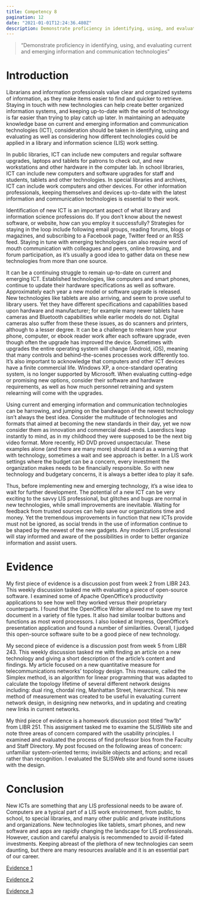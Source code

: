```yaml
---
title: Competency 8
pagination: 12
date: "2021-01-01T12:24:36.480Z"
description: Demonstrate proficiency in identifying, using, and evaluating current and emerging information and communication technologies
---
```


> “Demonstrate proficiency in identifying, using, and evaluating current and emerging information and communication technologies”



# Introduction



Librarians and information professionals value clear and organized systems of information, as they make items easier to find and quicker to retrieve. Staying in touch with new technologies can help create better organized information systems, and keeping up-to-date with the world of technology is far easier than trying to play catch up later. In maintaining an adequate knowledge base on current and emerging information and communication technologies (ICT), consideration should be taken in identifying, using and evaluating as well as considering how different technologies could be applied in a library and information science (LIS) work setting.



In public libraries, ICT can include new computers and regular software upgrades, laptops and tablets for patrons to check out, and new workstations and other hardware in the computer lab. In school libraries, ICT can include new computers and software upgrades for staff and students, tablets and other technologies. In special libraries and archives, ICT can include work computers and other devices. For other information professionals, keeping themselves and devices up-to-date with the latest information and communication technologies is essential to their work.



Identification of new ICT is an important aspect of what library and information science professions do. If you don’t know about the newest software, or website, how can you employ it successfully? Strategies for staying in the loop include following email groups, reading forums, blogs or magazines, and subscribing to a Facebook page, Twitter feed or an RSS feed. Staying in tune with emerging technologies can also require word of mouth communication with colleagues and peers, online browsing, and forum participation, as it’s usually a good idea to gather data on these new technologies from more than one source.



It can be a continuing struggle to remain up-to-date on current and emerging ICT. Established technologies, like computers and smart phones, continue to update their hardware specifications as well as software. Approximately each year a new model or software upgrade is released. New technologies like tablets are also arriving, and seem to prove useful to library users. Yet they have different specifications and capabilities based upon hardware and manufacturer; for example many newer tablets have cameras and Bluetooth capabilities while earlier models do not. Digital cameras also suffer from these these issues, as do scanners and printers, although to a lesser degree. It can be a challenge to relearn how your phone, computer, or ebook reader work after each software upgrade, even though often the upgrade has improved the device. Sometimes with upgrades the entire operating system will change (Android, iOS), meaning that many controls and behind-the-scenes processes work differently too. It’s also important to acknowledge that computers and other ICT devices have a finite commercial life. Windows XP, a once-standard operating system, is no longer supported by Microsoft. When evaluating cutting-edge or promising new options, consider their software and hardware requirements, as well as how much personnel retraining and system relearning will come with the upgrades.



Using current and emerging information and communication technologies can be harrowing, and jumping on the bandwagon of the newest technology isn’t always the best idea. Consider the multitude of technologies and formats that aimed at becoming the new standards in their day, yet we now consider them as innovation and commercial dead-ends. Laserdiscs leap instantly to mind, as in my childhood they were supposed to be the next big video format. More recently, HD DVD proved unspectacular. These examples alone (and there are many more) should stand as a warning that with technology, sometimes a wait and see approach is better. In a LIS work settings where the budget can be a concern, every investment the organization makes needs to be financially responsible. So with new technology and budgetary concerns, it is always a better idea to play it safe.



Thus, before implementing new and emerging technology, it’s a wise idea to wait for further development. The potential of a new ICT can be very exciting to the savvy LIS professional, but glitches and bugs are normal in new technologies, while small improvements are inevitable. Waiting for feedback from trusted sources can help save our organizations time and money. Yet the tremendous improvements in function that new ICTs provide must not be ignored, as social trends in the use of information continue to be shaped by the newest of the new gadgets. Any modern LIS professional will stay informed and aware of the possibilities in order to better organize information and assist users.



# Evidence



My first piece of evidence is a discussion post from week 2 from LIBR 243. This weekly discussion tasked me with evaluating a piece of open-source software. I examined some of Apache OpenOffice’s productivity applications to see how well they worked versus their proprietary counterparts. I found that the OpenOffice Writer allowed me to save my text document in a variety of file types. It also had similar toolbar buttons and functions as most word processors. I also looked at Impress, OpenOffice’s presentation application and found a number of similarities. Overall, I judged this open-source software suite to be a good piece of new technology.



My second piece of evidence is a discussion post from week 5 from LIBR 243. This weekly discussion tasked me with finding an article on a new technology and giving a short description of the article’s content and findings. My article focused on a new quantitative measure for telecommunications networks’ topology design. This measure, called the Simplex method, is an algorithm for linear programming that was adapted to calculate the topology lifetime of several different network designs including: dual ring, chordal ring, Manhattan Street, hierarchical. This new method of measurement was created to be useful in evaluating current network design, in designing new networks, and in updating and creating new links in current networks.



My third piece of evidence is a homework discussion post titled “hw1b” from LIBR 251. This assignment tasked me to examine the SLISWeb site and note three areas of concern compared with the usability principles. I examined and evaluated the process of find professor bios from the Faculty and Staff Directory. My post focused on the following areas of concern: unfamiliar system-oriented terms; invisible objects and actions; and recall rather than recognition. I evaluated the SLISWeb site and found some issues with the design.



# Conclusion



New ICTs are something that any LIS professional needs to be aware of. Computers are a typical part of a LIS work environment, from public, to school, to special libraries, and many other public and private institutions and organizations. New technologies like tablets, smart phones, and new software and apps are rapidly changing the landscape for LIS professionals. However, caution and careful analysis is recommended to avoid ill-fated investments. Keeping abreast of the plethora of new technologies can seem daunting, but there are many resources available and it is an essential part of our career.


[Evidence 1](243.Week2Discuss.doc.pdf)

[Evidence 2](243.Week5Discuss.doc.pdf)

[Evidence 3](251.hw1b.doc.pdf)
